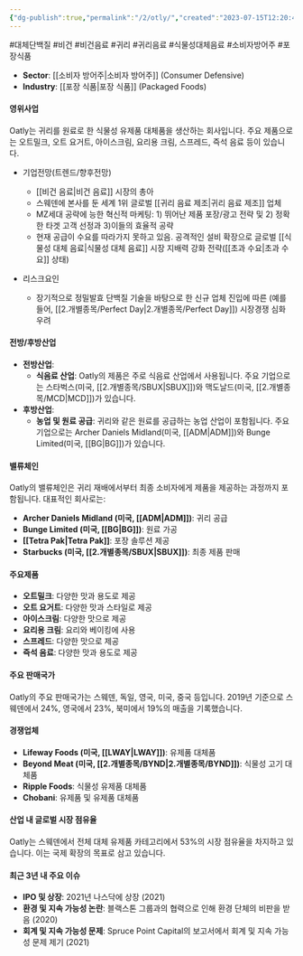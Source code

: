 ```yaml
---
{"dg-publish":true,"permalink":"/2/otly/","created":"2023-07-15T12:20:48.999+09:00","updated":"2025-07-29T21:37:05.029+09:00"}
---
```


#대체단백질 #비건 #비건음료 #귀리 #귀리음료 #식물성대체음료 #소비자방어주 #포장식품

- **Sector**: [[소비자 방어주\|소비자 방어주]] (Consumer Defensive)
- **Industry**: [[포장 식품\|포장 식품]] (Packaged Foods)

#### 영위사업

Oatly는 귀리를 원료로 한 식물성 유제품 대체품을 생산하는 회사입니다. 주요 제품으로는 오트밀크, 오트 요거트, 아이스크림, 요리용 크림, 스프레드, 즉석 음료 등이 있습니다.

 - 기업전망(트렌드/향후전망)
	- [[비건 음료\|비건 음료]] 시장의 총아
	- 스웨덴에 본사를 둔 세계 1위 글로벌 [[귀리 음료 제조\|귀리 음료 제조]] 업체
	- MZ세대 공략에 능한 혁신적 마케팅: 1) 뛰어난 제품 포장/광고 전략 및 2) 정확한 타겟 고객 선정과 3)이들의 효율적 공략
	- 현재 공급이 수요를 따라가지 못하고 있음. 공격적인 설비 확장으로 글로벌 [[식물성 대체 음료\|식물성 대체 음료]] 시장 지배력 강화 전략([[초과 수요\|초과 수요]] 상태)

- 리스크요인
	- 장기적으로 정밀발효 단백질 기술을 바탕으로 한 신규 업체 진입에 따른 (예를 들어, [[2.개별종목/Perfect Day\|2.개별종목/Perfect Day]]) 시장경쟁 심화 우려

#### 전방/후방산업

- **전방산업**:
    - **식음료 산업**: Oatly의 제품은 주로 식음료 산업에서 사용됩니다. 주요 기업으로는 스타벅스(미국, [[2.개별종목/SBUX\|SBUX]])와 맥도날드(미국, [[2.개별종목/MCD\|MCD]])가 있습니다.
- **후방산업**:
    - **농업 및 원료 공급**: 귀리와 같은 원료를 공급하는 농업 산업이 포함됩니다. 주요 기업으로는 Archer Daniels Midland(미국, [[ADM\|ADM]])와 Bunge Limited(미국, [[BG\|BG]])가 있습니다.

#### 밸류체인

Oatly의 밸류체인은 귀리 재배에서부터 최종 소비자에게 제품을 제공하는 과정까지 포함됩니다. 대표적인 회사로는:

- **Archer Daniels Midland (미국, [[ADM\|ADM]])**: 귀리 공급
- **Bunge Limited (미국, [[BG\|BG]])**: 원료 가공
- **[[Tetra Pak\|Tetra Pak]]**: 포장 솔루션 제공
- **Starbucks (미국, [[2.개별종목/SBUX\|SBUX]])**: 최종 제품 판매

#### 주요제품

- **오트밀크**: 다양한 맛과 용도로 제공
- **오트 요거트**: 다양한 맛과 스타일로 제공
- **아이스크림**: 다양한 맛으로 제공
- **요리용 크림**: 요리와 베이킹에 사용
- **스프레드**: 다양한 맛으로 제공
- **즉석 음료**: 다양한 맛과 용도로 제공

#### 주요 판매국가

Oatly의 주요 판매국가는 스웨덴, 독일, 영국, 미국, 중국 등입니다. 2019년 기준으로 스웨덴에서 24%, 영국에서 23%, 북미에서 19%의 매출을 기록했습니다.

#### 경쟁업체

- **Lifeway Foods (미국, [[LWAY\|LWAY]])**: 유제품 대체품
- **Beyond Meat (미국, [[2.개별종목/BYND\|2.개별종목/BYND]])**: 식물성 고기 대체품
- **Ripple Foods**: 식물성 유제품 대체품
- **Chobani**: 유제품 및 유제품 대체품

#### 산업 내 글로벌 시장 점유율

Oatly는 스웨덴에서 전체 대체 유제품 카테고리에서 53%의 시장 점유율을 차지하고 있습니다. 이는 국제 확장의 목표로 삼고 있습니다.

#### 최근 3년 내 주요 이슈

- **IPO 및 상장**: 2021년 나스닥에 상장 (2021)
- **환경 및 지속 가능성 논란**: 블랙스톤 그룹과의 협력으로 인해 환경 단체의 비판을 받음 (2020)
- **회계 및 지속 가능성 문제**: Spruce Point Capital의 보고서에서 회계 및 지속 가능성 문제 제기 (2021)